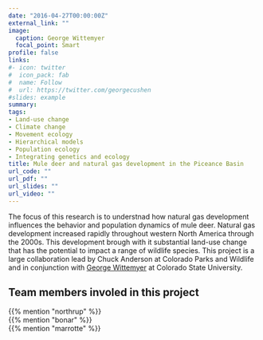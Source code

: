 ```yaml
---
date: "2016-04-27T00:00:00Z"
external_link: ""
image:
  caption: George Wittemyer
  focal_point: Smart
profile: false
links:
#- icon: twitter
#  icon_pack: fab
#  name: Follow
#  url: https://twitter.com/georgecushen
#slides: example
summary: 
tags:
- Land-use change
- Climate change
- Movement ecology
- Hierarchical models
- Population ecology
- Integrating genetics and ecology
title: Mule deer and natural gas development in the Piceance Basin
url_code: ""
url_pdf: ""
url_slides: ""
url_video: ""
---
```

The focus of this research is to understnad how natural gas development influences the behavior and population dynamics of mule deer. Natural gas development increased rapidly throughout western North America through the 2000s. This development brough with it substantial land-use change that has the potential to impact a range of wildlife species. This project is a large collaboration lead by Chuck Anderson at Colorado Parks and Wildlife and in conjunction with [George Wittemyer](https://sites.warnercnr.colostate.edu/georgewittemyer/) at Colorado State University. 


## Team members involed in this project

{{% mention "northrup" %}}
<br>
{{% mention "bonar" %}}
<br>
{{% mention "marrotte" %}}